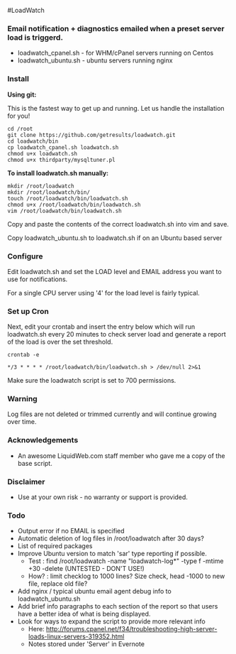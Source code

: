 #LoadWatch 

### Email notification + diagnostics emailed when a preset server load is triggerd.  

* loadwatch_cpanel.sh - for WHM/cPanel servers running on Centos
* loadwatch_ubuntu.sh - ubuntu servers running nginx


### Install

**Using git:**

This is the fastest way to get up and running. Let us handle the installation for you!

```
cd /root
git clone https://github.com/getresults/loadwatch.git
cd loadwatch/bin
cp loadwatch_cpanel.sh loadwatch.sh
chmod u+x loadwatch.sh
chmod u+x thirdparty/mysqltuner.pl
```

**To install loadwatch.sh manually:** 

```
mkdir /root/loadwatch
mkdir /root/loadwatch/bin/
touch /root/loadwatch/bin/loadwatch.sh
chmod u+x /root/loadwatch/bin/loadwatch.sh
vim /root/loadwatch/bin/loadwatch.sh
```
Copy and paste the contents of the correct loadwatch.sh into vim and save. 

Copy loadwatch_ubuntu.sh to loadwatch.sh if on an Ubuntu based server

### Configure

Edit loadwatch.sh and set the LOAD level and EMAIL address you want to use for notifications.

For a single CPU server using '4' for the load level is fairly typical. 


### Set up Cron

Next, edit your crontab and insert the entry below which will run loadwatch.sh every 20 minutes to check server load and generate a report of the load is over the set threshold.

```
crontab -e  

*/3 * * * * /root/loadwatch/bin/loadwatch.sh > /dev/null 2>&1
```

Make sure the loadwatch script is set to 700 permissions. 

### Warning

Log files are not deleted or trimmed currently and will continue growing over time.  


### Acknowledgements

* An awesome LiquidWeb.com staff member who gave me a copy of the base script.


### Disclaimer

* Use at your own risk - no warranty or support is provided. 

### Todo

* Output error if no EMAIL is specified
* Automatic deletion of log files in /root/loadwatch after 30 days?
* List of required packages
* Improve Ubuntu version to match 'sar' type reporting if possible.
	* Test :  find /root/loadwatch -name "loadwatch-log*" -type f -mtime +30 -delete (UNTESTED - DON'T USE!)
	* How? :  limit checklog to 1000 lines? Size check, head -1000 to new file, replace old file?
* Add nginx / typical ubuntu email agent debug info to loadwatch_ubuntu.sh
* Add brief info paragraphs to each section of the report so that users have a better idea of what is being displayed.
* Look for ways to expand the script to provide more relevant info
	* Here: http://forums.cpanel.net/f34/troubleshooting-high-server-loads-linux-servers-319352.html 
	* Notes stored under 'Server' in Evernote

